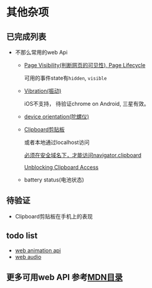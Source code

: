 # 其他杂项

## 已完成列表
* 不那么常用的web Api
    * [Page Visibility(判断网页的可见性), Page Lifecycle](./less-use-Web-Api/page-visibility.html)
        
        可用的事件state有`hidden`, `visible`
    
    * [Vibration(振动)](./less-use-Web-Api/vibration.html)
     
        iOS不支持， 待验证chrome on Android, 三星有效。

    * [device orientation(陀螺仪)](./less-use-Web-Api/device-orientaion.html)
    
    * [Clipboard剪贴板](./less-use-Web-Api/clipboard.html)
    
        或者本地通过localhost访问 
            
        [必须在安全域名下，才能访问navigator.clipboard](https://stackoverflow.com/questions/51805395/navigator-clipboard-is-undefined)
        
        [Unblocking Clipboard Access](https://developers.google.com/web/updates/2018/03/clipboardapi)
    
    * battery status(电池状态)

## 待验证
* Clipboard剪贴板在手机上的表现

## todo list
* [web animation api](https://developer.mozilla.org/zh-CN/docs/Web/API/Web_Animations_API)
* [web audio](https://developer.mozilla.org/zh-CN/docs/Web/API/Web_Audio_API)

## 更多可用web API 参考[MDN目录](https://developer.mozilla.org/zh-CN/docs/Web/API)
